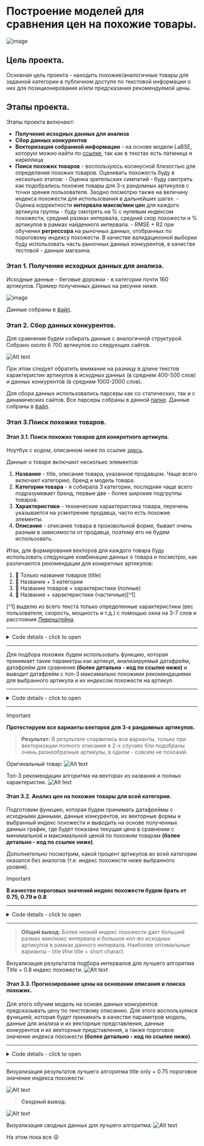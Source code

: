 # Построение моделей для сравнения цен на похожие товары.
![image](https://github.com/shakhovak/Price_comparison_models/assets/89096305/0b0a2fa7-e389-4162-8cf8-ce9d2da8dc83)

## Цель проекта.
Основная цель проекта - находить похожие/аналогичные товары для заданной категории в публичном доступе по текстовой информации о них для позиционирования и/или предсказания рекомендуемой цены. 

## Этапы проекта.
Этапы проекта включают:
- **Получение исходных данных для анализа** 
- **Сбор данных конкурентов** 
- **Векторизация собранной информации** - на основе модели LaBSE, которую можно найти по [ссылке](https://huggingface.co/sentence-transformers/LaBSE), так как в текстах есть латиница и кириллица
- **Поиск похожих товаров** - воспользуюсь косинусной близостью для определения похожих товаров. Оценивать похожесть буду в несколько этапов:
           - Оценка зрительских симпатий - буду смотреть как подобрались похожие товары для 3-х рандомных артикулов с точки зрения пользователя. Заодно посмотрю также на величину индекса похожести для использования в дальнейших шагах.
          - Оценка корректности **интервала максм/мин цен** для каждого артикула группы - буду смотреть на % с нулевым индексом похожести, средний размах интервала, средний скор похожести и % артикулов в рамках найденного интервала.
           - RMSE + R2 при обучении **регрессора** на рыночных данных, отобранных по пороговому индексу похожести. В качестве валидациооной выборки буду использовать часть рыночных данных конкурентов, в качестве тестовой - данные магазина.

### Этап 1. Получение исходных данных для анализа.
Исходные данные - беговые дорожки - в категории почти 160 артикулов. Пример полученных данных на рисунке ниже. 
  
![image](https://github.com/shakhovak/Price_comparison_models/assets/89096305/cb09e720-a9c0-456e-bc17-12c290b0aa9a)
  
Данные собраны в [файл](data/competitors_data.csv). 

### Этап 2. Сбор данных конкурентов.
Для сравнения будем собирать данные с аналогичной структурой. Собрано около 6 700 артикулов со следующих сайтов.

![Alt text](images/image-1.png)

При этом следует обратить внимание на разницу в длине текстов характеристик артикулов в исходных данных (в среднем 400-500 слов) и данных конкурентов (в среднем 1000-2000 слов).

Для сбора данных использовались парсеры как со статических, так и с динамических сайтов. Все парсеры собраны в данной [папке](data_parcers).
Данные собраны в [файл](data/competitors_data.csv). 

### Этап 3.Поиск похожих товаров.
#### Этап 3.1. Поиск похожих товаров для конкретного артикула.

Ноутбук с кодом, описанном ниже по ссылке [здесь](https://github.com/shakhovak/Price_comparison_models/blob/master/Simialarity_search.ipynb).

Данные о товаре включают несколько элементов:
1.  **Название** - title, описание товара, указанное продавцом. Чаще всего включает категорию, бренд и модель товара. 
2.  **Категории товара** - я собирала 3 категории, последняя чаще всего подразумевает бренд, первые две - более широкие подгруппы товаров.
3. **Характеристики** - технические характеристика товара, перечень указывается на усмотрение продавца, часто есть похожие элементы.
4.  **Описание** - описание товара в произвольной форме, бывает очень разным в зависимости от продавца, поэтому его не будем использовать.

Итак, для формирования векторов для каждого товара буду использовать следующие комбинации данных о товара и посмотрю, как различаются рекомендации для конкретных артикулов:

1. :pencil: Только названия товаров (title)
2. :pencil: Название + 3 категории
3. :pencil: Название товаров + характеристики (полные)
4. :pencil: Название + характеристики (частичные)[^1]


[^1] выделю из всего текста только определенные характеристики (вес пользователя, скорость, мощность и т.д.) с помощью окна на 3-7 слов и расстояния [Левенштейна](https://pypi.org/project/thefuzz/).

<hr>
<details>
  <summary>Code details - click to open</summary>

 ```python 
        from thefuzz import fuzz
        from nltk import ngrams

        def find_text(target, text, threshhold):
            combo = []
            for n in range(3,8): 
                n_grams = ngrams(text.split(), n)
                for grams in n_grams:
                    temp = ' '.join(grams)
                    combo.append(temp)
            score_lst = []
            for item in combo:
                score = fuzz.ratio(target, item)
                score_lst.append(score)

            ind = np.argwhere(score_lst)
            match = sorted(zip(score_lst, ind.tolist()), reverse=True)
            if (len(match) == 0) or (match[0][0]<threshhold):
                return None
            else:
                return combo[match[0][1][0]]
```
</details>
<hr>

Для подбора похожих будем использовать функцию, которая принимает такие параметры как артикул, анализируемый датафрейм, датафрейм для сравнения **(более детально - код по ссылке ниже)** и выводит датафрейм с топ-3 максимально похожими рекомендациями для выбранного артикула и их индексом похожести на артикул.

<hr>
<details>
  <summary>Code details - click to open</summary>

 ```python 
 def search_similar(article, data, competitors,data_vect, competitors_vect, sim_threshhold):
    """article - item to review from own dat
       data - dataframe with own products
       competitors - dataframe with competitors' products
       data_vect - data in vectorized form
       competitors_vect - competitors data in vectorized form
       sim_threshhold - min similarity score to be inlcuded in recommendation"""
    
    query = data[data['article'] == article]
    
    data_emb = sparse.csr_matrix(data_vect)
    competitors_emb = sparse.csr_matrix(competitors_vect)
    index = query.index[0]
    
    similarity = cosine_similarity(data_emb[index], competitors_emb).flatten()
    ind = np.argwhere(similarity > sim_threshhold)

    if ind.shape[0] == 0:
        print('No items to compare in the sampling!')

    else:
        scores = similarity[similarity > sim_threshhold]
        match = sorted(zip(scores, ind.tolist()), reverse=True)
        temp = pd.DataFrame()
        temp_lst = []
        temp = temp.append(competitors.iloc[match[0][1]][['title', 'price','caracteristics', 'url']])
        temp_lst.append(round(match[0][0], 2))
       
        try:
            temp = temp.append(competitors.iloc[match[1][1]][['title', 'price','caracteristics', 'url']])
            temp_lst.append(round(match[1][0], 2))           
        except:
            print('No top 2 identified!')
            
        try:
            temp = temp.append(competitors.iloc[match[2][1]][['title', 'price','caracteristics', 'url']])
            temp_lst.append(round(match[2][0], 2))           
        except:
            print('No top 3 identified!')
    temp['sim_score'] = temp_lst
    display(temp.style.format({'url': show_image, **{'width': '200px'}})
```
</details>
<hr>


> [!IMPORTANT]
> **Протестируем все варианты векторов для 3-х рандомных артикулов.**

> **Результат:**
> В результате спарвились все варианты, только при векторизации полного описания в 2-х случаях бли подобраны очень разнообразные артикулы, в одном - совсем не похожий.

Оригинальный товар:
![Alt text](images/image.png)

Топ-3 рекомендации алгоритма на векторах из названия и полных характеристик.
![Alt text](images/image-11.png)


#### Этап 3.2. Анализ цен на похожие товары для всей категории.
 
Подготовим функцию, которая будем принимать датафреймы с исходными данными, данные конкурентов, их векторные формы и выбранный индекс похожести и выводить на основе полученных данных график, где будет показана текущая цена в сравнении с минимальной и максимальной ценой по похожим товарам **(более детально - код по ссылке ниже)**.

 Дополнительно посмотрим, какой процент артикулов во всей категории оказался без аналогов (т.е. индекс похожести ниже выбранного уровня).

 > [!IMPORTANT]
> **В качестве пороговых значений индекс похожести будем брать от 0.75, 0.79 и 0.8**

<hr>
<details>
  <summary>Code details - click to open</summary>

 ```python 
 def market_review(data, competitors, data_vect, competitors_vect, sim_threshhold):
        """data - dataframe with own products
       competitors - dataframe with competitors' products
       data_vect - data in vectorized form
       competitors_vect - competitors data in vectorized form
       sim_threshhold - min similarity score to be inlcuded in recommendation"""

    avg_score_lst = []
    price_max_lst = []
    price_min_lst = []
    rec = data.copy()
    data_emb = sparse.csr_matrix(data_vect)
    competitors_emb = sparse.csr_matrix(competitors_vect)
    
    for item in range(len(data)):
        similarity = cosine_similarity(data_emb[item], competitors_emb).flatten()
        ind = np.argwhere(similarity > sim_threshhold)
        if ind.shape[0] == 0:
            avg_score_lst.append(0)
            price_max_lst.append(0)
            price_min_lst.append(0)
        else:
            scores = similarity[similarity > sim_threshhold]
            match = sorted(zip(scores, ind.tolist()), reverse=True)
            avg_score = round(sum(i for i,j in match)/len(match), 2)
            avg_score_lst.append(avg_score)
            price_max = competitors.iloc[[j[0] for i, j in match]]['price'].max()
            price_max_lst.append(price_max)
            price_min = competitors.iloc[[j[0] for i, j in match]]['price'].min()
            price_min_lst.append(price_min)
    
    zeros =  avg_score_lst.count(0)      
    rec['avg_sim_score'] = avg_score_lst
    rec['price_max'] = price_max_lst
    rec['price_min'] = price_min_lst
    rec = rec.sort_values(by = 'price_max')
    
    plt.figure(figsize = [10,4])
    plt.fill_between(y1 = rec['price_max'],
                     y2 = rec['price_min'],
                    x = np.linspace(0,len(rec), num = len(rec)).astype(int),
                    alpha = 0.4,
                    label = 'Max/min intervals')
    sns.scatterplot(x = np.linspace(0,len(rec), num = len(rec)).astype(int),
                  y = rec['price'], label = 'Current Price')

    plt.legend(loc = 'best')
    plt.ylim(0,200000)
    plt.title(f"Sampling review with avg_sim_score = {round(rec['avg_sim_score'].mean(), 2)}, n_items with 0 score = {round(zeros/len(rec)*100)}%")
    plt.show()
```
</details>
<hr>

> **Общий вывод:**
Более низкий индекс похожести дает больший размах мин/макс интервала и большое кол-во исходных артикулов в рамках данного интервала. Наиболее оптимальные варианты - title Или title + short charact.


Визуализация результатов подбора интервалов для лучшего алгоритма Title + 0.8 индекс похожести.
![Alt text](images/image-4.png)

#### Этап 3.3. Прогнозирование цены на основании описания и поиска похожих.


Для этого обучим модель на основе данных конкурентов предсказывать цену по текстовому описанию. Для этого воспользуемся функцией, которая будет принимать в качестве параметров модель, данные для анализа и их векторные представления, данные конкурентов и их векторные представления, а также пороговое значение индекса похожести **(более детально - код по ссылке ниже)**.

<hr>
<details>
  <summary>Code details - click to open</summary>

 ```python 
 def group_price_pred(model, data, competitors, data_vect, competitors_vect, sim_threshhold):
            """data - dataframe with own products
       competitors - dataframe with competitors' products
       data_vect - data in vectorized form
       competitors_vect - competitors data in vectorized form
       sim_threshhold - min similarity score to be inlcuded in recommendation"""

    similar_items = []
    scores_total = []
    gr = data.copy()
    data_emb = sparse.csr_matrix(data_vect)
    competitors_emb = sparse.csr_matrix(competitors_vect)
    
    for item in range(len(data)):
        similarity = cosine_similarity(data_emb[item], competitors_emb).flatten()
        ind = np.argwhere(similarity > sim_threshhold)
        if ind.shape[0] == 0:
            pass
        else:
            scores = similarity[similarity > sim_threshhold]
            scores_total.extend(scores)
            flat_list = [item for sublist in ind.tolist() for item in sublist]
            similar_items.extend(flat_list)
    group_ind = set(similar_items)
    
    group_avg_score = round(sum(scores_total)/len(scores_total),2)
    
    print(f'Total similar items for the group = {len(group_ind)}')
    
    if len(group_ind) <= len(data):
        print('Similar group is too small, prediction not possible!')
    else:
        X = competitors_emb[list(group_ind)]
        y = competitors['price'][list(group_ind)]
        X_train, X_test, y_train, y_test = train_test_split(X,y, test_size = 0.2, random_state = 42)
        model.fit(X_train, y_train)
        y_pred = model.predict(X_test)
        RMSE = round(np.sqrt(mean_squared_error(y_test, y_pred)),2)
        new_row = {'RMSE':round(np.sqrt(mean_squared_error(y_test, y_pred)),2),
                   'R2_score': round(r2_score(y_test, y_pred),4)}
        
        print(f'Log: training done, results: {new_row}')
        
        X_val = data_emb
        y_val = model.predict(X_val)
        gr['pred_price'] = y_val
        
        gr = gr.sort_values(by = 'price')
        
        plt.figure(figsize = [10,4])
        plt.fill_between(y1 = gr['pred_price'] - RMSE,
                             y2 = gr['pred_price'] + RMSE,
                            x = np.linspace(0,len(gr), num = len(gr)).astype(int),
                            alpha = 0.2,
                            label = 'Conf intervals')
        sns.scatterplot(x = np.linspace(0,len(gr), num = len(gr)).astype(int),
                      y = gr['pred_price'], label = 'Prediction')
        sns.scatterplot(x = np.linspace(0,len(gr), num = len(gr)).astype(int),
                      y = gr['price'], label = 'Current Price')
        plt.legend(loc = 'best')
        plt.ylim(0,200000)
        plt.title(f'Price prediction based on similarity score, group_avg = {group_avg_score}, RMSE = {RMSE}')
        plt.show()
```
</details>
<hr>

Визуализация результатов лучшего алгоритма title only + 0.75 пороговое значение индекса похожести:

![Alt text](images/image-6.png)

> **Сводный вывод:**
 
![Alt text](images/image-5.png)

Визуализация сводных данных для лучшего алгоритма:
![Alt text](images/image-12.png)

На этом пока все :stuck_out_tongue_winking_eye:


